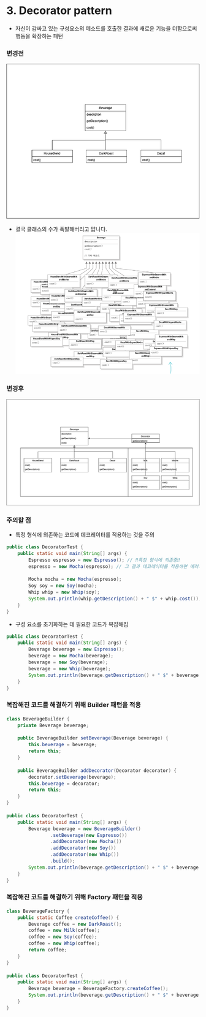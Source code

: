 # 3. Decorator pattern
- 자신이 감싸고 있는 구성요소의 메소드를 호출한 결과에 새로운 기능을 더함으로써 행동을 확장하는 패턴


### 변경전

![before_decorator.png](before_decorator.png)
- 결국 클래스의 수가 폭발해버리고 맙니다.
![before_problem.png](before_problem.png)

### 변경후
![after_decorator.png](after_decorator.png)


### 주의할 점
- 특정 형식에 의존하는 코드에 데코레이터를 적용하는 것을 주의

```java
public class DecoratorTest {
    public static void main(String[] args) {
        Espresso espresso = new Espresso(); // ‼️특정 형식에 의존중‼️
        espresso = new Mocha(espresso); // 그 결과 데코레이터를 적용하면 에러가 남

        Mocha mocha = new Mocha(espresso);
        Soy soy = new Soy(mocha);
        Whip whip = new Whip(soy);
        System.out.println(whip.getDescription() + " $" + whip.cost());
    }
}
```

- 구성 요소를 초기화하는 데 필요한 코드가 복잡해짐
```java
public class DecoratorTest {
    public static void main(String[] args) {
        Beverage beverage = new Espresso();
        beverage = new Mocha(beverage);
        beverage = new Soy(beverage);
        beverage = new Whip(beverage);
        System.out.println(beverage.getDescription() + " $" + beverage.cost());
    }
}
```

### 복잡해진 코드를 해결하기 위해 Builder 패턴을 적용
```java
class BeverageBuilder {
    private Beverage beverage;

    public BeverageBuilder setBeverage(Beverage beverage) {
        this.beverage = beverage;
        return this;
    }

    public BeverageBuilder addDecorator(Decorator decorator) {
        decorator.setBeverage(beverage);
        this.beverage = decorator;
        return this;
    }
}

public class DecoratorTest {
    public static void main(String[] args) {
        Beverage beverage = new BeverageBuilder()
                .setBeverage(new Espresso())
                .addDecorator(new Mocha())
                .addDecorator(new Soy())
                .addDecorator(new Whip())
                .build();
        System.out.println(beverage.getDescription() + " $" + beverage.cost());
    }
}
```
### 복잡해진 코드를 해결하기 위해 Factory 패턴을 적용

```java
class BeverageFactory {
    public static Coffee createCoffee() {
        Beverage coffee = new DarkRoast();
        coffee = new Milk(coffee);
        coffee = new Soy(coffee);
        coffee = new Whip(coffee);
        return coffee;
    }
}

public class DecoratorTest {
    public static void main(String[] args) {
        Beverage beverage = BeverageFactory.createCoffee();
        System.out.println(beverage.getDescription() + " $" + beverage.cost());
    }
}
```